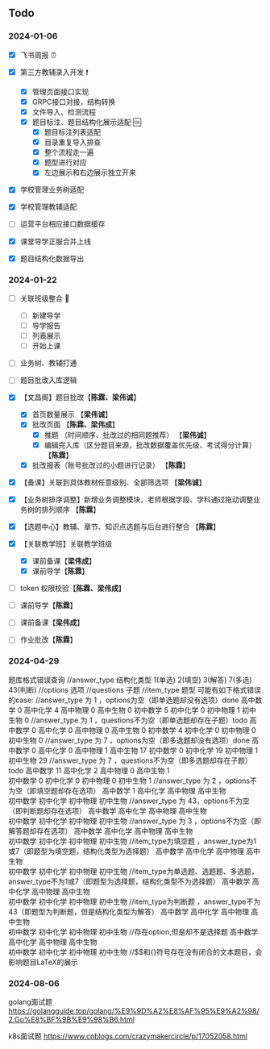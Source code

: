 ## Todo
### 2024-01-06

- [x] 飞书周报 ⏰
- [x] 第三方教辅录入开发 ❗️
  - [x] 管理页面接口实现
  - [x] GRPC接口对接，结构转换
  - [x] 文件导入、检测流程
  - [x] 题目标注、题目结构化展示适配 🆒
    - [x] 题目标注列表适配
    - [x] 目录重复导入排查
    - [x] 整个流程走一遍
    - [x] 题型进行对应
    - [x] 左边展示和右边展示独立开来
- [x] 学校管理业务树适配
- [x] 学校管理教辅适配
- [ ] 运营平台相应接口数据缓存 
- [x] 课堂导学正服合并上线
- [x] 题目结构化数据导出





### 2024-01-22

- [ ] 关联班级整合 :walking:
  - [ ] 新建导学
  - [ ] 导学报告
  - [ ] 列表展示
  - [ ] 开始上课
- [ ] 业务树、教辅打通
- [ ] 题目批改入库逻辑































- [x] 【文昌阁】题目批改【**陈霖、梁伟诚**】
  - [x] 首页数量展示 【**梁伟诚**】
  - [x] 批改页面 【**陈霖、梁伟成**】
    - [x] 推题 （时间顺序、批改过的相同题推荐） 【**梁伟诚**】
    - [x] 编辑完入库（区分题目来源，批改数据覆盖优先级、考试得分计算）  【**陈霖**】
  - [x] 批改报表（账号批改过的小题进行记录） 【**陈霖**】
- [x] 【备课】关联到具体教材任意级别、全部筛选项 【**梁伟诚**】
- [x] 【业务树排序调整】新增业务调整模块，老师根据学段、学科通过拖动调整业务树的排列顺序 【**陈霖**】
- [x] 【选题中心】教辅、章节、知识点选题与后台进行整合 【**陈霖**】
- [x] 【关联教学班】关联教学班级 
  - [x] 课前备课【**梁伟成**】
  - [x] 课前导学【**陈霖**】
- [ ]   token 权限校验【**陈霖、梁伟成**】
  - [ ] 课前导学【**陈霖**】
  - [ ] 课前备课【**梁伟成**】
  - [ ] 作业批改【**陈霖**】



### 2024-04-29
题库格式错误查询
//answer_type 结构化类型 1(单选) 2(填空) 3(解答) 7(多选) 43(判断)
//options 选项
//questions 子题
//item_type 题型
可能有如下格式错误的case:
//answer_type 为 1 ，options为空（即单选题却没有选项）done
高中数学 0		高中化学 4		高中物理 0		高中生物 0
初中数学 5		初中化学 0		初中物理 1		初中生物 0
//answer_type 为 1 ，questions不为空（即单选题却存在子题）todo
高中数学 0		高中化学 0		高中物理 0		高中生物 0
初中数学 4		初中化学 0		初中物理 0		初中生物 0
//answer_type 为 7 ，options为空（即多选题却没有选项）done
高中数学 0		高中化学 0		高中物理 1		高中生物 17
初中数学 0		初中化学 19		初中物理 1		初中生物 29
//answer_type 为 7 ，questions不为空（即多选题却存在子题）todo
高中数学 11		高中化学 2		高中物理 0		高中生物 1			
初中数学 0		初中化学 0		初中物理 0		初中生物 1
//answer_type 为 2 ，options不为空（即填空题却存在选项）
高中数学 1		高中化学			高中物理			高中生物			
初中数学			初中化学			初中物理			初中生物
//answer_type 为 43，options不为空（即判断题却存在选项） 
高中数学			高中化学			高中物理			高中生物			
初中数学			初中化学			初中物理			初中生物
//answer_type 为 3 ，options不为空（即解答题却存在选项）
高中数学			高中化学			高中物理			高中生物			
初中数学			初中化学			初中物理			初中生物
//item_type为填空题 ，answer_type为1或7（即题型为填空题，结构化类型为选择题）
高中数学			高中化学			高中物理			高中生物			
初中数学			初中化学			初中物理			初中生物
//item_type为单选题、选题题、多选题，answer_type不为1或7（即题型为选择题，结构化类型不为选择题）
高中数学			高中化学			高中物理			高中生物			
初中数学			初中化学			初中物理			初中生物
//item_type为判断题 ，answer_type不为43（即题型为判断题，但是结构化类型为解答）
高中数学			高中化学			高中物理			高中生物			
初中数学			初中化学			初中物理			初中生物
//存在option,但是却不是选择题
高中数学			高中化学			高中物理			高中生物			
初中数学			初中化学			初中物理			初中生物
//$$和{}符号存在没有闭合的文本题目，会影响题目LaTeX的展示


### 2024-08-06
golang面试题
https://golangguide.top/golang/%E9%9D%A2%E8%AF%95%E9%A2%98/2.Go%E8%BF%9B%E9%98%B6.html

k8s面试题
https://www.cnblogs.com/crazymakercircle/p/17052058.html

















